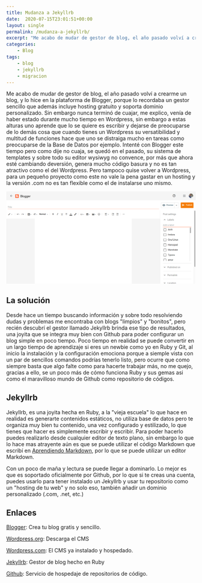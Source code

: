 ```yaml
---
title: Mudanza a Jekyllrb
date:  2020-07-15T23:01:51+00:00
layout: single
permalink: /mudanza-a-jekyllrb/
excerpt: "Me acabo de mudar de gestor de blog, el año pasado volví a crearme un blog, y lo hice en la plataforma de Blogger, porque lo recordaba un gestor sencillo que además incluye hosting gratuito y soporta dominio personalizado."
categories: 
    - Blog
tags:
    - blog
    - jekyllrb
    - migracion
---
```


Me acabo de mudar de gestor de blog, el año pasado volví a crearme un blog, y lo hice en la plataforma de Blogger, porque lo recordaba un gestor sencillo que además incluye hosting gratuito y soporta dominio personalizado. Sin embargo nunca terminó de cuajar, me explico, venía de haber estado durante mucho tiempo en Wordpress, sin embargo  a estas alturas uno aprende que lo se quiere es escribir y dejarse de preocuparse de lo demás cosa que cuando tienes un Wordpress su versatibilidad y multitud de funciones hace que uno se distraiga mucho en tareas como preocuparse de la Base de Datos por ejemplo.  Intenté con Blogger este tiempo pero como dije no cuaja, se quedó en el pasado, su sistema de templates y sobre todo su editor  wysiwyg no convence, por más que ahora esté cambiando deversión, genera mucho código basura y no es tan atractivo como el del Wordpress.  Pero tampoco quise volver a Wordpress, para un pequeño proyecto como este no vale la pena gastar en un hosting y la versión .com no es tan flexible como el de instalarse uno mismo.

![Editor de blogger](/assets/images/editor-blogger-new.png "Nuevo editor de BLogger")

## La solución

Desde hace un tiempo buscando información y sobre todo resolviendo dudas y  problemas me encontraba con blogs "limpios"  y "bonitos", pero recién descubrí el gestor llamado Jekyllrb brinda ese tipo de resultados, una joyita que se integra muy bien con Github para poder configurar un blog simple en poco tiempo. Poco tiempo en realidad se puede convertir en un largo tiempo de aprendizaje si eres un newbie como yo en Ruby y Git, al inicio la instalación y la configuración emociona porque a siemple vista con un par de sencillos comandos podrías tenerlo listo, pero ocurre que como siempre basta que algo falte como para hacerte trabajar más, no me quejo, gracias a ello, se un poco más de cómo funciona Ruby y sus gemas asi como el maravilloso mundo de Github como repositorio de códigos.

## Jekyllrb

Jekyllrb, es una joyita hecha en Ruby, a la "vieja escuela" lo que hace en realidad es generarte contenidos estáticos, no utiliza base de datos pero te organiza muy bien tu contenido, una vez configurado y estilizado, lo que tienes que hacer es simplemente escribir y escribir. Para poder hacerlo puedes realizarlo desde cualquier editor de texto plano, sin embargo lo que lo hace mas atrayente aún es que se puede utilizar el código Markdown que escribí en [Aprendiendo Markdown](https://www.angelux.site/aprendiendo-markdown/), por lo que se puede utilizar un editor Markdown. 

Con un poco de maña y lectura se puede llegar a dominarlo. Lo mejor es que es soportado oficialmente por Github, por lo que si te creas una cuenta, puedes usarlo para tener instalado un Jekyllrb y usar tu repositorio como un "hosting de tu web" y no solo eso, también añadir un dominio personalizado (.com, .net, etc.)

## Enlaces

[Blogger](https://www.blogger.com): Crea tu blog gratis y sencillo.

[Wordpress.org](https://wordpress.org/): Descarga el CMS

[Wordpress.com](https://wordpress.com): El CMS ya instalado y hospedado.

[Jekyllrb](https://jekyllrb.com): Gestor de blog hecho en Ruby

[Github](https://github.com/): Servicio de hospedaje de repositorios de código.